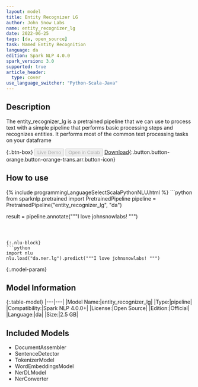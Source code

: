 ```yaml
---
layout: model
title: Entity Recognizer LG
author: John Snow Labs
name: entity_recognizer_lg
date: 2022-06-25
tags: [da, open_source]
task: Named Entity Recognition
language: da
edition: Spark NLP 4.0.0
spark_version: 3.0
supported: true
article_header:
  type: cover
use_language_switcher: "Python-Scala-Java"
---
```


## Description

The entity_recognizer_lg is a pretrained pipeline that we can use to process text with a simple pipeline that performs basic processing steps and recognizes entities.
         It performs most of the common text processing tasks on your dataframe

{:.btn-box}
<button class="button button-orange" disabled>Live Demo</button>
<button class="button button-orange" disabled>Open in Colab</button>
[Download](https://s3.amazonaws.com/auxdata.johnsnowlabs.com/public/models/entity_recognizer_lg_da_4.0.0_3.0_1656129041439.zip){:.button.button-orange.button-orange-trans.arr.button-icon}

## How to use



<div class="tabs-box" markdown="1">
{% include programmingLanguageSelectScalaPythonNLU.html %}
```python
from sparknlp.pretrained import PretrainedPipeline
pipeline = PretrainedPipeline("entity_recognizer_lg", "da")

result = pipeline.annotate("""I love johnsnowlabs! """)
```



{:.nlu-block}
```python
import nlu
nlu.load("da.ner.lg").predict("""I love johnsnowlabs! """)
```

</div>

{:.model-param}
## Model Information

{:.table-model}
|---|---|
|Model Name:|entity_recognizer_lg|
|Type:|pipeline|
|Compatibility:|Spark NLP 4.0.0+|
|License:|Open Source|
|Edition:|Official|
|Language:|da|
|Size:|2.5 GB|

## Included Models

- DocumentAssembler
- SentenceDetector
- TokenizerModel
- WordEmbeddingsModel
- NerDLModel
- NerConverter